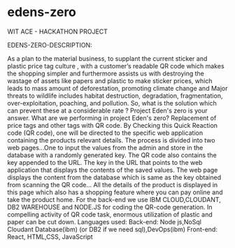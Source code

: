 # edens-zero
WIT ACE - HACKATHON PROJECT


EDENS-ZERO-DESCRIPTION:

As a plan to the material business, to supplant the current sticker and plastic price tag culture , with a customer’s readable QR code which makes the shopping simpler and furthermore assists us with destroying the wastage of assets like papers and plastic to make sticker prices, which leads to mass amount of deforestation, promoting climate change and Major threats to wildlife includes habitat destruction, degradation, fragmentation, over-exploitation, poaching, and pollution. So, what is the solution which can prevent these at a considerable rate ? Project Eden's zero is your answer. What are we performing in project Eden's zero? Replacement of price tags and other tags with QR code. By Checking this Quick Reaction code (QR code), one will be directed to the specific web application containing the products relevant details. The process is divided into two web pages...One to input the values from the admin and store in the database with a randomly generated key. The QR code also contains the key appended to the URL. The key in the URL that points to the web application that displays the contents of the saved values. The web page displays the content from the database which is same as the key obtained from scanning the QR code... All the details of the product is displayed in this page which also has a shopping feature where you can pay online and take the product home. For the back-end we use IBM CLOUD,CLOUDANT, DB2 WAREHOUSE and NODE.JS for coding the QR-code generation. In compelling activity of QR code task, enormous utilization of plastic and paper can be cut down.
Languages used:
Back-end: Node js,NoSql Cloudant Database(ibm) (or DB2 if we need sql),DevOps(ibm) 
Front-end: React, HTML,CSS, JavaScript

